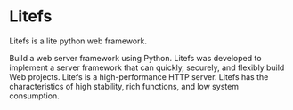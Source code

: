 # Litefs
 
Litefs is a lite python web framework.

Build a web server framework using Python. Litefs was developed to implement
a server framework that can quickly, securely, and flexibly build Web
projects. Litefs is a high-performance HTTP server. Litefs has the
characteristics of high stability, rich functions, and low system
consumption.